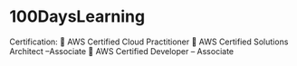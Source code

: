 # 100DaysLearning

Certification:
 AWS Certified Cloud Practitioner
 AWS Certified Solutions Architect –Associate
 AWS Certified Developer – Associate
